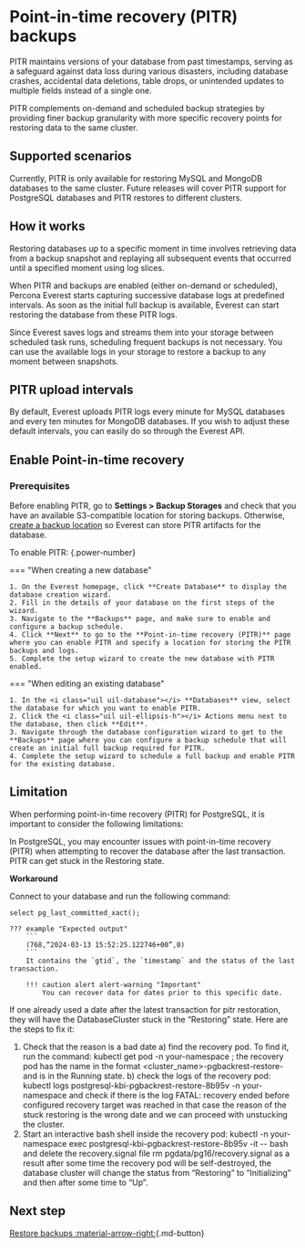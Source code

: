 # Point-in-time recovery (PITR) backups

PITR maintains versions of your database from past timestamps, serving as a safeguard against data loss during various disasters, including database crashes, accidental data deletions, table drops, or unintended updates to multiple fields instead of a single one.

PITR complements on-demand and scheduled backup strategies by providing finer backup granularity with more specific recovery points for restoring data to the same cluster.

## Supported scenarios

Currently, PITR is only available for restoring MySQL and MongoDB databases to the same cluster. Future releases will cover PITR support for PostgreSQL databases and PITR restores to different clusters.

## How it works

Restoring databases up to a specific moment in time involves retrieving data from a backup snapshot and replaying all subsequent events that occurred until a specified moment using log slices.

When PITR and backups are enabled (either on-demand or scheduled), Percona Everest starts capturing successive database logs at predefined intervals. As soon as the initial full backup is available, Everest can start restoring the database from these PITR logs.

Since Everest saves logs and streams them into your storage between scheduled task runs, scheduling frequent backups is not necessary. You can use the available logs in your storage to restore a backup to any moment between snapshots.

## PITR upload intervals

By default, Everest uploads PITR logs every minute for MySQL databases and every ten minutes for MongoDB databases. If you wish to adjust these default intervals, you can easily do so through the Everest API.

## Enable Point-in-time recovery

### Prerequisites

Before enabling PITR, go to <i class="uil uil-cog"></i> **Settings > Backup Storages** and check that you have an available S3-compatible location for storing backups. Otherwise, [create a backup location](../CreateStorage.md) so Everest can store PITR artifacts for the database.

To enable PITR:
{.power-number}

=== "When creating a new database"


    1. On the Everest homepage, click **Create Database** to display the database creation wizard.
    2. Fill in the details of your database on the first steps of the wizard.
    3. Navigate to the **Backups** page, and make sure to enable and configure a backup schedule. 
    4. Click **Next** to go to the **Point-in-time recovery (PITR)** page where you can enable PITR and specify a location for storing the PITR backups and logs. 
    5. Complete the setup wizard to create the new database with PITR enabled. 

=== "When editing an existing database"


    1. In the <i class="uil uil-database"></i> **Databases** view, select the database for which you want to enable PITR.
    2. Click the <i class="uil uil-ellipsis-h"></i> Actions menu next to the database, then click **Edit**.
    3. Navigate through the database configuration wizard to get to the **Backups** page where you can configure a backup schedule that will create an initial full backup required for PITR.
    4. Complete the setup wizard to schedule a full backup and enable PITR for the existing database.


## Limitation

When performing point-in-time recovery (PITR) for PostgreSQL, it is important to consider the following limitations:

In PostgreSQL, you may encounter issues with point-in-time recovery (PITR) when attempting to recover the database after the last transaction. PITR can get stuck in the Restoring state.

**Workaround**

Connect to your database and run the following command:

`select pg_last_committed_xact();`

    ??? example "Expected output"
        ```
        (768,“2024-03-13 15:52:25.122746+00”,0)
        ```
        It contains the `gtid`, the `timestamp` and the status of the last transaction.
        
        !!! caution alert alert-warning "Important"
            You can recover data for dates prior to this specific date.

 If one already used a date after the latest transaction for pitr restoration, they will have the DatabaseCluster stuck in the “Restoring” state. Here are the steps to fix it:
1. Check that the reason is a bad date
	a) find the recovery pod. To find it, run the command:
		kubectl get pod -n your-namespace ;
		the recovery pod has the name in the format <cluster_name>-pgbackrest-restore-<something> and is in the Running state.
	b) check the logs of the recovery pod:
		kubectl logs postgresql-kbi-pgbackrest-restore-8b95v -n your-namespace
		and check if there is the log
		 FATAL:  recovery ended before configured recovery target was reached
		in that case the reason of the stuck restoring is the wrong date and we can proceed with unstucking the cluster.
2. Start an interactive bash shell inside the recovery pod:
	kubectl -n your-namespace exec postgresql-kbi-pgbackrest-restore-8b95v -it -- bash
	and delete the recovery.signal file
	rm pgdata/pg16/recovery.signal
	as a result after some time the recovery pod will be self-destroyed, the database cluster will change the status from “Restoring” to “Initializing” and then after some time to “Up”.









## Next step

[Restore backups :material-arrow-right:](../RestoreBackup.md){.md-button}